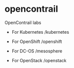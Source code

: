 # opencontrail
OpenContrail labs

* For Kubernetes /kubernetes

* For OpenShift  /openshift

* For DC-OS      /mesosphere

* For OpenStack  /openstack
